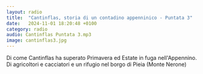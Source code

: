 ```yaml
---
layout: radio
title:  "Cantinflas, storia di un contadino appenninico - Puntata 3"
date:   2024-11-01 18:20:48 +0100
category: radio
audio: Cantinflas Puntata 3.mp3
image: cantinflas3.jpg
---
```


Di come Cantinflas ha superato Primavera ed Estate in fuga nell'Appennino. Di agricoltori e cacciatori e un rifugio nel borgo di Pieia (Monte Nerone)

